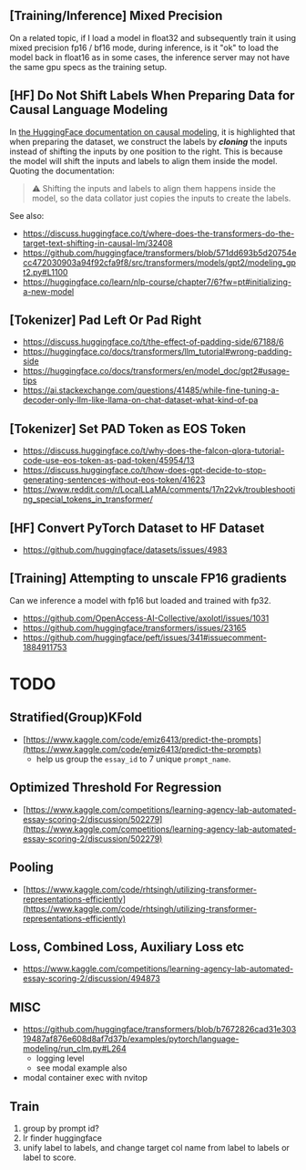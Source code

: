 ## [Training/Inference] Mixed Precision

On a related topic, if I load a model in float32 and subsequently train it using mixed precision fp16 / bf16 mode, during inference, is it "ok" to load the model back in float16 as in some cases, the inference server may not have the same gpu specs as the training setup.

## [HF] Do Not Shift Labels When Preparing Data for Causal Language Modeling

In [the HuggingFace documentation on causal modeling](https://huggingface.co/learn/nlp-course/chapter7/6?fw=pt#initializing-a-new-model), it is highlighted that
when preparing the dataset, we construct the labels by **_cloning_** the inputs instead of shifting the inputs by one position to the right. This is because the model will shift the inputs and labels to align them inside the model. Quoting the documentation:

> ⚠️ Shifting the inputs and labels to align them happens inside the model, so the data collator just copies the inputs to create the labels.

See also:

- https://discuss.huggingface.co/t/where-does-the-transformers-do-the-target-text-shifting-in-causal-lm/32408
- https://github.com/huggingface/transformers/blob/571dd693b5d20754ecc472030903a94f92cfa9f8/src/transformers/models/gpt2/modeling_gpt2.py#L1100
- https://huggingface.co/learn/nlp-course/chapter7/6?fw=pt#initializing-a-new-model

## [Tokenizer] Pad Left Or Pad Right

- https://discuss.huggingface.co/t/the-effect-of-padding-side/67188/6
- https://huggingface.co/docs/transformers/llm_tutorial#wrong-padding-side
- https://huggingface.co/docs/transformers/en/model_doc/gpt2#usage-tips
- https://ai.stackexchange.com/questions/41485/while-fine-tuning-a-decoder-only-llm-like-llama-on-chat-dataset-what-kind-of-pa

## [Tokenizer] Set PAD Token as EOS Token

- https://discuss.huggingface.co/t/why-does-the-falcon-qlora-tutorial-code-use-eos-token-as-pad-token/45954/13
- https://discuss.huggingface.co/t/how-does-gpt-decide-to-stop-generating-sentences-without-eos-token/41623
- https://www.reddit.com/r/LocalLLaMA/comments/17n22vk/troubleshooting_special_tokens_in_transformer/

## [HF] Convert PyTorch Dataset to HF Dataset

- https://github.com/huggingface/datasets/issues/4983

## [Training] Attempting to unscale FP16 gradients

Can we inference a model with fp16 but loaded and trained with fp32.

- https://github.com/OpenAccess-AI-Collective/axolotl/issues/1031
- https://github.com/huggingface/transformers/issues/23165
- https://github.com/huggingface/peft/issues/341#issuecomment-1884911753

# TODO

## Stratified(Group)KFold

- [https://www.kaggle.com/code/emiz6413/predict-the-prompts](https://www.kaggle.com/code/emiz6413/predict-the-prompts)
  - help us group the `essay_id` to 7 unique `prompt_name`.

## Optimized Threshold For Regression

- [https://www.kaggle.com/competitions/learning-agency-lab-automated-essay-scoring-2/discussion/502279](https://www.kaggle.com/competitions/learning-agency-lab-automated-essay-scoring-2/discussion/502279)

## Pooling

- [https://www.kaggle.com/code/rhtsingh/utilizing-transformer-representations-efficiently](https://www.kaggle.com/code/rhtsingh/utilizing-transformer-representations-efficiently)

## Loss, Combined Loss, Auxiliary Loss etc

- https://www.kaggle.com/competitions/learning-agency-lab-automated-essay-scoring-2/discussion/494873

## MISC

- https://github.com/huggingface/transformers/blob/b7672826cad31e30319487af876e608d8af7d37b/examples/pytorch/language-modeling/run_clm.py#L264
  - logging level
  - see modal example also
- modal container exec with nvitop

## Train

1. group by prompt id?
2. lr finder huggingface
3. unify label to labels, and change target col name from label to labels or
   label to score.
